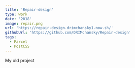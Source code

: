 ```yaml
---
title: 'Repair-design'
type: work
date: '2018'
image: repair.png
url: 'https://repair-design.drimchansky1.now.sh/'
githubUrl: 'https://github.com/DRIMchansky/Repair-design'
tags:
  - Parcel
  - PostCSS
---
```


My old project
